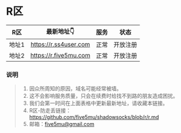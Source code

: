 # R区

| R区 | 最新地址👇 | 服务 | 状态 |
| :----: | :----: | :----: | :----: |
| 地址1 | https://r.ss4user.com | 正常 | 开放注册 | 
| 地址2 | https://r.five5mu.com | 正常 | 开放注册 | 

### 说明
> 1. 因众所周知的原因，域名可能经常被墙。
> 2. 这不会影响服务质量，只会在续费时给找不到路的朋友造成困扰。
> 3. 我们会第一时间在上面表格中更新最新地址，请收藏本链接。
> 4. R区-防走丢链接：https://github.com/five5mu/shadowsocks/blob/r/r.md
> 5. 邮箱：five5mu@gmail.com
